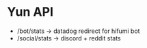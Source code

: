 # Yun API

* /bot/stats -> datadog redirect for hifumi bot
* /social/stats -> discord + reddit stats